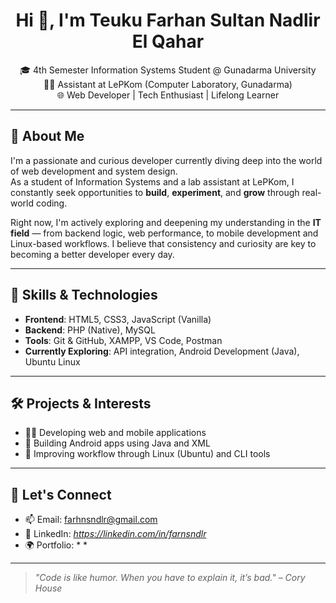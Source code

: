 <h1 align="center">Hi 👋, I'm Teuku Farhan Sultan Nadlir El Qahar</h1>
<p align="center">
  🎓 4th Semester Information Systems Student @ Gunadarma University  
  <br>
  🧑‍💻 Assistant at LePKom (Computer Laboratory, Gunadarma)  
  <br>
  🌐 Web Developer | Tech Enthusiast | Lifelong Learner  
</p>

---

## 🚀 About Me

I'm a passionate and curious developer currently diving deep into the world of web development and system design.  
As a student of Information Systems and a lab assistant at LePKom, I constantly seek opportunities to **build**, **experiment**, and **grow** through real-world coding.

Right now, I'm actively exploring and deepening my understanding in the **IT field** — from backend logic, web performance, to mobile development and Linux-based workflows. I believe that consistency and curiosity are key to becoming a better developer every day.

---

## 🧠 Skills & Technologies

- **Frontend**: HTML5, CSS3, JavaScript (Vanilla)
- **Backend**: PHP (Native), MySQL
- **Tools**: Git & GitHub, XAMPP, VS Code, Postman
- **Currently Exploring**: API integration, Android Development (Java), Ubuntu Linux

---

## 🛠️ Projects & Interests

- 👨‍💻 Developing web and mobile applications
- 📱 Building Android apps using Java and XML
- 🐧 Improving workflow through Linux (Ubuntu) and CLI tools

---

## 🤝 Let's Connect

- 📫 Email: [farhnsndlr@gmail.com](mailto:farhnsndlr@gmail.com)
- 💼 LinkedIn: *https://linkedin.com/in/farnsndlr*
- 🌍 Portfolio: * *

---

> *"Code is like humor. When you have to explain it, it’s bad." – Cory House*
